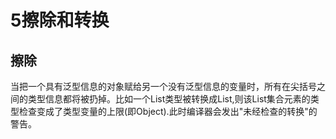 ﻿# 5擦除和转换
## 擦除
当把一个具有泛型信息的对象赋给另一个没有泛型信息的变量时，所有在尖括号之间的类型信息都将被扔掉。比如一个List<String>类型被转换成List,则该List集合元素的类型检查变成了类型变量的上限(即Object).此时编译器会发出"未经检查的转换"的警告。
